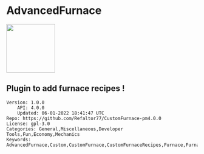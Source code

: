 # AdvancedFurnace
<img src="https://raw.githubusercontent.com/Refaltor77/CustomFurnace-pm4.0.0/d56e06ed901e38cef1bee633fabcc0f4a84e60d3/logo.png" width="128" height="128" />

## Plugin to add furnace recipes !
```properties
Version: 1.0.0
    API: 4.0.0
    Updated: 06-01-2022 18:41:47 UTC
Repo: https://github.com/Refaltor77/CustomFurnace-pm4.0.0
License: gpl-3.0
Categories: General,Miscellaneous,Developer Tools,Fun,Economy,Mechanics
Keywords: AdvancedFurnace,Custom,CustomFurnace,CustomFurnaceRecipes,Furnace,FurnaceManager,FurnaceRecipesCustom,Recipes,RecipesFurnaceCustom
```